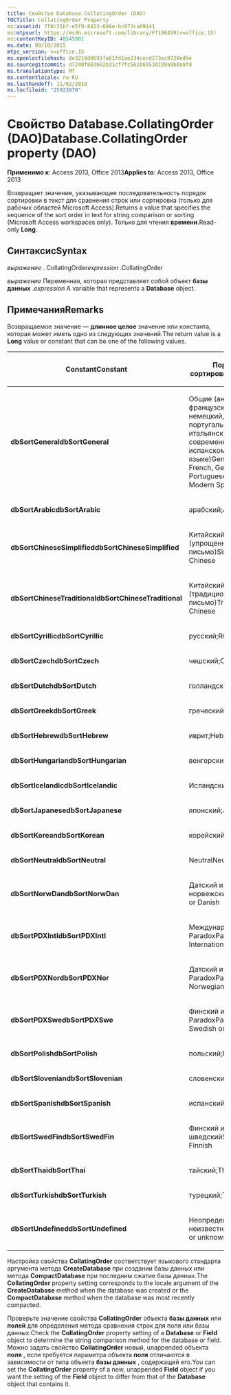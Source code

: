 ```yaml
---
title: Свойство Database.CollatingOrder (DAO)
TOCTitle: CollatingOrder Property
ms:assetid: 7f6c35bf-e5f9-8423-608e-bc072ca09141
ms:mtpsurl: https://msdn.microsoft.com/library/Ff196459(v=office.15)
ms:contentKeyID: 48545901
ms.date: 09/18/2015
mtps_version: v=office.15
ms.openlocfilehash: 8e3219d9691fa61fd1ae234cecd273ec9720ed9e
ms.sourcegitcommit: d7248f803002b31cf7fc561b03530199a9b0a8fd
ms.translationtype: MT
ms.contentlocale: ru-RU
ms.lasthandoff: 11/02/2018
ms.locfileid: "25923870"
---
```

# <a name="databasecollatingorder-property-dao"></a><span data-ttu-id="7561c-102">Свойство Database.CollatingOrder (DAO)</span><span class="sxs-lookup"><span data-stu-id="7561c-102">Database.CollatingOrder property (DAO)</span></span>


<span data-ttu-id="7561c-103">**Применимо к**: Access 2013, Office 2013</span><span class="sxs-lookup"><span data-stu-id="7561c-103">**Applies to**: Access 2013, Office 2013</span></span>

<span data-ttu-id="7561c-104">Возвращает значение, указывающее последовательность порядок сортировки в текст для сравнения строк или сортировка (только для рабочих областей Microsoft Access).</span><span class="sxs-lookup"><span data-stu-id="7561c-104">Returns a value that specifies the sequence of the sort order in text for string comparison or sorting (Microsoft Access workspaces only).</span></span> <span data-ttu-id="7561c-105">Только для чтения **времени**.</span><span class="sxs-lookup"><span data-stu-id="7561c-105">Read-only **Long**.</span></span>

## <a name="syntax"></a><span data-ttu-id="7561c-106">Синтаксис</span><span class="sxs-lookup"><span data-stu-id="7561c-106">Syntax</span></span>

<span data-ttu-id="7561c-107">*выражение* . CollatingOrder</span><span class="sxs-lookup"><span data-stu-id="7561c-107">*expression* .CollatingOrder</span></span>

<span data-ttu-id="7561c-108">*выражение* Переменная, которая представляет собой объект **базы данных** .</span><span class="sxs-lookup"><span data-stu-id="7561c-108">*expression* A variable that represents a **Database** object.</span></span>

## <a name="remarks"></a><span data-ttu-id="7561c-109">Примечания</span><span class="sxs-lookup"><span data-stu-id="7561c-109">Remarks</span></span>

<span data-ttu-id="7561c-110">Возвращаемое значение — **длинное целое** значение или константа, которая может иметь одно из следующих значений.</span><span class="sxs-lookup"><span data-stu-id="7561c-110">The return value is a **Long** value or constant that can be one of the following values.</span></span>

<table>
<colgroup>
<col style="width: 50%" />
<col style="width: 50%" />
</colgroup>
<thead>
<tr class="header">
<th><p><span data-ttu-id="7561c-111">Constant</span><span class="sxs-lookup"><span data-stu-id="7561c-111">Constant</span></span></p></th>
<th><p><span data-ttu-id="7561c-112">Порядок сортировки</span><span class="sxs-lookup"><span data-stu-id="7561c-112">Sort order</span></span></p></th>
</tr>
</thead>
<tbody>
<tr class="odd">
<td><p><span data-ttu-id="7561c-113"><strong>dbSortGeneral</strong></span><span class="sxs-lookup"><span data-stu-id="7561c-113"><strong>dbSortGeneral</strong></span></span></p></td>
<td><p><span data-ttu-id="7561c-114">Общие (английский, французский, немецкий, португальский, итальянский и современных на испанском языке)</span><span class="sxs-lookup"><span data-stu-id="7561c-114">General (English, French, German, Portuguese, Italian, and Modern Spanish)</span></span></p></td>
</tr>
<tr class="even">
<td><p><span data-ttu-id="7561c-115"><strong>dbSortArabic</strong></span><span class="sxs-lookup"><span data-stu-id="7561c-115"><strong>dbSortArabic</strong></span></span></p></td>
<td><p><span data-ttu-id="7561c-116">арабский;</span><span class="sxs-lookup"><span data-stu-id="7561c-116">Arabic</span></span></p></td>
</tr>
<tr class="odd">
<td><p><span data-ttu-id="7561c-117"><strong>dbSortChineseSimplified</strong></span><span class="sxs-lookup"><span data-stu-id="7561c-117"><strong>dbSortChineseSimplified</strong></span></span></p></td>
<td><p><span data-ttu-id="7561c-118">Китайский (упрощенное письмо)</span><span class="sxs-lookup"><span data-stu-id="7561c-118">Simplified Chinese</span></span></p></td>
</tr>
<tr class="even">
<td><p><span data-ttu-id="7561c-119"><strong>dbSortChineseTraditional</strong></span><span class="sxs-lookup"><span data-stu-id="7561c-119"><strong>dbSortChineseTraditional</strong></span></span></p></td>
<td><p><span data-ttu-id="7561c-120">Китайский (традиционное письмо)</span><span class="sxs-lookup"><span data-stu-id="7561c-120">Traditional Chinese</span></span></p></td>
</tr>
<tr class="odd">
<td><p><span data-ttu-id="7561c-121"><strong>dbSortCyrillic</strong></span><span class="sxs-lookup"><span data-stu-id="7561c-121"><strong>dbSortCyrillic</strong></span></span></p></td>
<td><p><span data-ttu-id="7561c-122">русский;</span><span class="sxs-lookup"><span data-stu-id="7561c-122">Russian</span></span></p></td>
</tr>
<tr class="even">
<td><p><span data-ttu-id="7561c-123"><strong>dbSortCzech</strong></span><span class="sxs-lookup"><span data-stu-id="7561c-123"><strong>dbSortCzech</strong></span></span></p></td>
<td><p><span data-ttu-id="7561c-124">чешский;</span><span class="sxs-lookup"><span data-stu-id="7561c-124">Czech</span></span></p></td>
</tr>
<tr class="odd">
<td><p><span data-ttu-id="7561c-125"><strong>dbSortDutch</strong></span><span class="sxs-lookup"><span data-stu-id="7561c-125"><strong>dbSortDutch</strong></span></span></p></td>
<td><p><span data-ttu-id="7561c-126">голландский;</span><span class="sxs-lookup"><span data-stu-id="7561c-126">Dutch</span></span></p></td>
</tr>
<tr class="even">
<td><p><span data-ttu-id="7561c-127"><strong>dbSortGreek</strong></span><span class="sxs-lookup"><span data-stu-id="7561c-127"><strong>dbSortGreek</strong></span></span></p></td>
<td><p><span data-ttu-id="7561c-128">греческий;</span><span class="sxs-lookup"><span data-stu-id="7561c-128">Greek</span></span></p></td>
</tr>
<tr class="odd">
<td><p><span data-ttu-id="7561c-129"><strong>dbSortHebrew</strong></span><span class="sxs-lookup"><span data-stu-id="7561c-129"><strong>dbSortHebrew</strong></span></span></p></td>
<td><p><span data-ttu-id="7561c-130">иврит;</span><span class="sxs-lookup"><span data-stu-id="7561c-130">Hebrew</span></span></p></td>
</tr>
<tr class="even">
<td><p><span data-ttu-id="7561c-131"><strong>dbSortHungarian</strong></span><span class="sxs-lookup"><span data-stu-id="7561c-131"><strong>dbSortHungarian</strong></span></span></p></td>
<td><p><span data-ttu-id="7561c-132">венгерский;</span><span class="sxs-lookup"><span data-stu-id="7561c-132">Hungarian</span></span></p></td>
</tr>
<tr class="odd">
<td><p><span data-ttu-id="7561c-133"><strong>dbSortIcelandic</strong></span><span class="sxs-lookup"><span data-stu-id="7561c-133"><strong>dbSortIcelandic</strong></span></span></p></td>
<td><p><span data-ttu-id="7561c-134">Исландский</span><span class="sxs-lookup"><span data-stu-id="7561c-134">Icelandic</span></span></p></td>
</tr>
<tr class="even">
<td><p><span data-ttu-id="7561c-135"><strong>dbSortJapanese</strong></span><span class="sxs-lookup"><span data-stu-id="7561c-135"><strong>dbSortJapanese</strong></span></span></p></td>
<td><p><span data-ttu-id="7561c-136">японский;</span><span class="sxs-lookup"><span data-stu-id="7561c-136">Japanese</span></span></p></td>
</tr>
<tr class="odd">
<td><p><span data-ttu-id="7561c-137"><strong>dbSortKorean</strong></span><span class="sxs-lookup"><span data-stu-id="7561c-137"><strong>dbSortKorean</strong></span></span></p></td>
<td><p><span data-ttu-id="7561c-138">корейский;</span><span class="sxs-lookup"><span data-stu-id="7561c-138">Korean</span></span></p></td>
</tr>
<tr class="even">
<td><p><span data-ttu-id="7561c-139"><strong>dbSortNeutral</strong></span><span class="sxs-lookup"><span data-stu-id="7561c-139"><strong>dbSortNeutral</strong></span></span></p></td>
<td><p><span data-ttu-id="7561c-140">Neutral</span><span class="sxs-lookup"><span data-stu-id="7561c-140">Neutral</span></span></p></td>
</tr>
<tr class="odd">
<td><p><span data-ttu-id="7561c-141"><strong>dbSortNorwDan</strong></span><span class="sxs-lookup"><span data-stu-id="7561c-141"><strong>dbSortNorwDan</strong></span></span></p></td>
<td><p><span data-ttu-id="7561c-142">Датский и норвежский</span><span class="sxs-lookup"><span data-stu-id="7561c-142">Norwegian or Danish</span></span></p></td>
</tr>
<tr class="even">
<td><p><span data-ttu-id="7561c-143"><strong>dbSortPDXIntl</strong></span><span class="sxs-lookup"><span data-stu-id="7561c-143"><strong>dbSortPDXIntl</strong></span></span></p></td>
<td><p><span data-ttu-id="7561c-144">Международный Paradox</span><span class="sxs-lookup"><span data-stu-id="7561c-144">Paradox International</span></span></p></td>
</tr>
<tr class="odd">
<td><p><span data-ttu-id="7561c-145"><strong>dbSortPDXNor</strong></span><span class="sxs-lookup"><span data-stu-id="7561c-145"><strong>dbSortPDXNor</strong></span></span></p></td>
<td><p><span data-ttu-id="7561c-146">Датский и норвежский Paradox</span><span class="sxs-lookup"><span data-stu-id="7561c-146">Paradox Norwegian or Danish</span></span></p></td>
</tr>
<tr class="even">
<td><p><span data-ttu-id="7561c-147"><strong>dbSortPDXSwe</strong></span><span class="sxs-lookup"><span data-stu-id="7561c-147"><strong>dbSortPDXSwe</strong></span></span></p></td>
<td><p><span data-ttu-id="7561c-148">Финский и шведский Paradox</span><span class="sxs-lookup"><span data-stu-id="7561c-148">Paradox Swedish or Finnish</span></span></p></td>
</tr>
<tr class="odd">
<td><p><span data-ttu-id="7561c-149"><strong>dbSortPolish</strong></span><span class="sxs-lookup"><span data-stu-id="7561c-149"><strong>dbSortPolish</strong></span></span></p></td>
<td><p><span data-ttu-id="7561c-150">польский;</span><span class="sxs-lookup"><span data-stu-id="7561c-150">Polish</span></span></p></td>
</tr>
<tr class="even">
<td><p><span data-ttu-id="7561c-151"><strong>dbSortSlovenian</strong></span><span class="sxs-lookup"><span data-stu-id="7561c-151"><strong>dbSortSlovenian</strong></span></span></p></td>
<td><p><span data-ttu-id="7561c-152">словенский;</span><span class="sxs-lookup"><span data-stu-id="7561c-152">Slovenian</span></span></p></td>
</tr>
<tr class="odd">
<td><p><span data-ttu-id="7561c-153"><strong>dbSortSpanish</strong></span><span class="sxs-lookup"><span data-stu-id="7561c-153"><strong>dbSortSpanish</strong></span></span></p></td>
<td><p><span data-ttu-id="7561c-154">испанский;</span><span class="sxs-lookup"><span data-stu-id="7561c-154">Spanish</span></span></p></td>
</tr>
<tr class="even">
<td><p><span data-ttu-id="7561c-155"><strong>dbSortSwedFin</strong></span><span class="sxs-lookup"><span data-stu-id="7561c-155"><strong>dbSortSwedFin</strong></span></span></p></td>
<td><p><span data-ttu-id="7561c-156">Финский и шведский</span><span class="sxs-lookup"><span data-stu-id="7561c-156">Swedish or Finnish</span></span></p></td>
</tr>
<tr class="odd">
<td><p><span data-ttu-id="7561c-157"><strong>dbSortThai</strong></span><span class="sxs-lookup"><span data-stu-id="7561c-157"><strong>dbSortThai</strong></span></span></p></td>
<td><p><span data-ttu-id="7561c-158">тайский;</span><span class="sxs-lookup"><span data-stu-id="7561c-158">Thai</span></span></p></td>
</tr>
<tr class="even">
<td><p><span data-ttu-id="7561c-159"><strong>dbSortTurkish</strong></span><span class="sxs-lookup"><span data-stu-id="7561c-159"><strong>dbSortTurkish</strong></span></span></p></td>
<td><p><span data-ttu-id="7561c-160">турецкий;</span><span class="sxs-lookup"><span data-stu-id="7561c-160">Turkish</span></span></p></td>
</tr>
<tr class="odd">
<td><p><span data-ttu-id="7561c-161"><strong>dbSortUndefined</strong></span><span class="sxs-lookup"><span data-stu-id="7561c-161"><strong>dbSortUndefined</strong></span></span></p></td>
<td><p><span data-ttu-id="7561c-162">Неопределенный или неизвестный</span><span class="sxs-lookup"><span data-stu-id="7561c-162">Undefined or unknown</span></span></p></td>
</tr>
</tbody>
</table>


<span data-ttu-id="7561c-163">Настройка свойства **CollatingOrder** соответствует языкового стандарта аргумента метода **CreateDatabase** при создании базы данных или метода **CompactDatabase** при последним сжатие базы данных.</span><span class="sxs-lookup"><span data-stu-id="7561c-163">The **CollatingOrder** property setting corresponds to the locale argument of the **CreateDatabase** method when the database was created or the **CompactDatabase** method when the database was most recently compacted.</span></span>

<span data-ttu-id="7561c-164">Проверьте значение свойства **CollatingOrder** объекта **базы данных** или **полей** для определения метода сравнения строк для поля или базы данных.</span><span class="sxs-lookup"><span data-stu-id="7561c-164">Check the **CollatingOrder** property setting of a **Database** or **Field** object to determine the string comparison method for the database or field.</span></span> <span data-ttu-id="7561c-165">Можно задать свойство **CollatingOrder** новый, unappended объекта **поля** , если требуется параметра объекта **поля** отличаются в зависимости от типа объекта **базы данных** , содержащей его.</span><span class="sxs-lookup"><span data-stu-id="7561c-165">You can set the **CollatingOrder** property of a new, unappended **Field** object if you want the setting of the **Field** object to differ from that of the **Database** object that contains it.</span></span>

